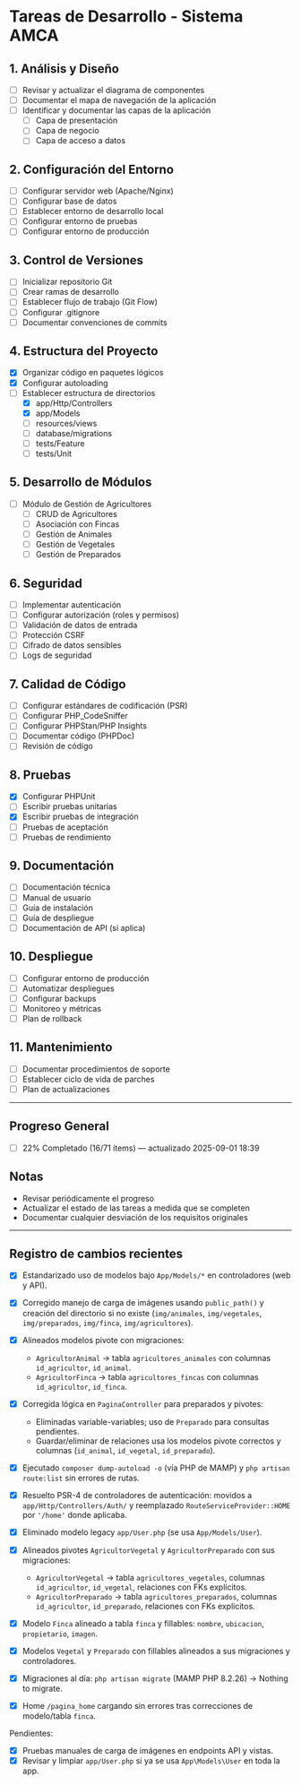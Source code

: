 # Tareas de Desarrollo - Sistema AMCA

## 1. Análisis y Diseño
- [ ] Revisar y actualizar el diagrama de componentes
- [ ] Documentar el mapa de navegación de la aplicación
- [ ] Identificar y documentar las capas de la aplicación
  - [ ] Capa de presentación
  - [ ] Capa de negocio
  - [ ] Capa de acceso a datos

## 2. Configuración del Entorno
- [ ] Configurar servidor web (Apache/Nginx)
- [ ] Configurar base de datos
- [ ] Establecer entorno de desarrollo local
- [ ] Configurar entorno de pruebas
- [ ] Configurar entorno de producción

## 3. Control de Versiones
- [ ] Inicializar repositorio Git
- [ ] Crear ramas de desarrollo
- [ ] Establecer flujo de trabajo (Git Flow)
- [ ] Configurar .gitignore
- [ ] Documentar convenciones de commits

## 4. Estructura del Proyecto
- [x] Organizar código en paquetes lógicos
- [x] Configurar autoloading
- [ ] Establecer estructura de directorios
  - [x] app/Http/Controllers
  - [x] app/Models
  - [ ] resources/views
  - [ ] database/migrations
  - [ ] tests/Feature
  - [ ] tests/Unit

## 5. Desarrollo de Módulos
- [ ] Módulo de Gestión de Agricultores
  - [ ] CRUD de Agricultores
  - [ ] Asociación con Fincas
  - [ ] Gestión de Animales
  - [ ] Gestión de Vegetales
  - [ ] Gestión de Preparados

## 6. Seguridad
- [ ] Implementar autenticación
- [ ] Configurar autorización (roles y permisos)
- [ ] Validación de datos de entrada
- [ ] Protección CSRF
- [ ] Cifrado de datos sensibles
- [ ] Logs de seguridad

## 7. Calidad de Código
- [ ] Configurar estándares de codificación (PSR)
- [ ] Configurar PHP_CodeSniffer
- [ ] Configurar PHPStan/PHP Insights
- [ ] Documentar código (PHPDoc)
- [ ] Revisión de código

## 8. Pruebas
- [x] Configurar PHPUnit
- [ ] Escribir pruebas unitarias
- [x] Escribir pruebas de integración
- [ ] Pruebas de aceptación
- [ ] Pruebas de rendimiento

## 9. Documentación
- [ ] Documentación técnica
- [ ] Manual de usuario
- [ ] Guía de instalación
- [ ] Guía de despliegue
- [ ] Documentación de API (si aplica)

## 10. Despliegue
- [ ] Configurar entorno de producción
- [ ] Automatizar despliegues
- [ ] Configurar backups
- [ ] Monitoreo y métricas
- [ ] Plan de rollback

## 11. Mantenimiento
- [ ] Documentar procedimientos de soporte
- [ ] Establecer ciclo de vida de parches
- [ ] Plan de actualizaciones

---

## Progreso General
- [ ] 22% Completado (16/71 ítems) — actualizado 2025-09-01 18:39

## Notas
- Revisar periódicamente el progreso
- Actualizar el estado de las tareas a medida que se completen
- Documentar cualquier desviación de los requisitos originales

---

## Registro de cambios recientes

- [x] Estandarizado uso de modelos bajo `App/Models/*` en controladores (web y API).
- [x] Corregido manejo de carga de imágenes usando `public_path()` y creación del directorio si no existe (`img/animales`, `img/vegetales`, `img/preparados`, `img/finca`, `img/agricultores`).
- [x] Alineados modelos pivote con migraciones:
  - `AgricultorAnimal` → tabla `agricultores_animales` con columnas `id_agricultor`, `id_animal`.
  - `AgricultorFinca` → tabla `agricultores_fincas` con columnas `id_agricultor`, `id_finca`.
- [x] Corregida lógica en `PaginaController` para preparados y pivotes:
  - Eliminadas variable-variables; uso de `Preparado` para consultas pendientes.
  - Guardar/eliminar de relaciones usa los modelos pivote correctos y columnas (`id_animal`, `id_vegetal`, `id_preparado`).
- [x] Ejecutado `composer dump-autoload -o` (vía PHP de MAMP) y `php artisan route:list` sin errores de rutas.
- [x] Resuelto PSR-4 de controladores de autenticación: movidos a `app/Http/Controllers/Auth/` y reemplazado `RouteServiceProvider::HOME` por `'/home'` donde aplicaba.

- [x] Eliminado modelo legacy `app/User.php` (se usa `App/Models/User`).

- [x] Alineados pivotes `AgricultorVegetal` y `AgricultorPreparado` con sus migraciones:
  - `AgricultorVegetal` → tabla `agricultores_vegetales`, columnas `id_agricultor`, `id_vegetal`, relaciones con FKs explícitos.
  - `AgricultorPreparado` → tabla `agricultores_preparados`, columnas `id_agricultor`, `id_preparado`, relaciones con FKs explícitos.

- [x] Modelo `Finca` alineado a tabla `finca` y fillables: `nombre`, `ubicacion`, `propietario`, `imagen`.
- [x] Modelos `Vegetal` y `Preparado` con fillables alineados a sus migraciones y controladores.
- [x] Migraciones al día: `php artisan migrate` (MAMP PHP 8.2.26) → Nothing to migrate.
- [x] Home `/pagina_home` cargando sin errores tras correcciones de modelo/tabla `finca`.

Pendientes:
  - [x] Pruebas manuales de carga de imágenes en endpoints API y vistas.
  - [x] Revisar y limpiar `app/User.php` si ya se usa `App\Models\User` en toda la app.
